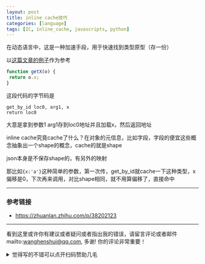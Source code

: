 ```yaml
---
layout: post
title: inline cache技巧
categories: [language]
tags: [IC, inline_cache, javascripts, python]
---
```




在动态语言中，这是一种加速手段，用于快速找到类型原型（存一份）

以[这篇文章的例子](https://zhuanlan.zhihu.com/p/38202123)作为参考

```javascript
function getX(o) {
 return o.x;
}
```

这段代码的字节码是

```bytecode
get_by_id loc0, arg1, x
return loc0
```

大意是拿到参数1 arg1存到loc0地址并且加载x，然后返回地址

inline cache究竟cache了什么？在对象的元信息，比如字段，字段的便宜这些概念抽象出一个shape的概念，cache的就是shape

json本身是不保存shape的，有另外的映射

那比如`{x:'a'}`这种简单的参数，第一次传，get_by_id就cache一下这种类型，x偏移是0，下次再来调用，对比shape相同，就不用算偏移了，直接命中





---

### 参考链接

- https://zhuanlan.zhihu.com/p/38202123


---

看到这里或许你有建议或者疑问或者指出我的错误，请留言评论或者邮件mailto:wanghenshui@qq.com, 多谢!  你的评论非常重要！

<details>
<summary>觉得写的不错可以点开扫码赞助几毛</summary>
<img src="https://wanghenshui.github.io/assets/wepay.png" alt="微信转账">
</details>

